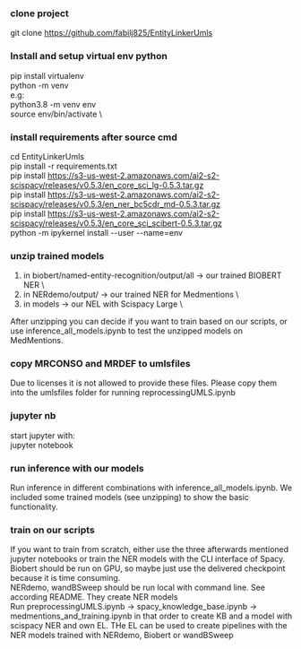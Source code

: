 ### clone project
git clone  https://github.com/fabilj825/EntityLinkerUmls
### Install and setup virtual env python
pip install virtualenv \
python<version> -m venv <virtual-environment-name> \
e.g: \
python3.8 -m venv env \
source env/bin/activate \

### install requirements after source cmd
cd EntityLinkerUmls \
pip install -r requirements.txt \
pip install https://s3-us-west-2.amazonaws.com/ai2-s2-scispacy/releases/v0.5.3/en_core_sci_lg-0.5.3.tar.gz \
pip install https://s3-us-west-2.amazonaws.com/ai2-s2-scispacy/releases/v0.5.3/en_ner_bc5cdr_md-0.5.3.tar.gz \
pip install https://s3-us-west-2.amazonaws.com/ai2-s2-scispacy/releases/v0.5.3/en_core_sci_scibert-0.5.3.tar.gz \
python -m ipykernel install --user --name=env
### unzip trained models
1. in biobert/named-entity-recognition/output/all -> our trained BIOBERT NER \
2. in NERdemo/output/ -> our trained NER for Medmentions \
3. in models -> our NEL with Scispacy Large \

After unzipping you can decide if you want to train based on our scripts, or use inference_all_models.ipynb to test the unzipped models on MedMentions.
### copy MRCONSO and MRDEF to umlsfiles
Due to licenses it is not allowed to provide these files. Please copy them into the umlsfiles folder for running reprocessingUMLS.ipynb 
### jupyter nb
start jupyter with: \
jupyter notebook

### run inference with our models

Run inference in different combinations with inference_all_models.ipynb. We included some trained models (see unzipping) to show the basic functionality. 

### train on our scripts
If you want to train from scratch, either use the three afterwards mentioned jupyter notebooks or train the NER models with the CLI interface of Spacy. Biobert should be run on GPU, so maybe just use the delivered checkpoint because it is time consuming. \
NERdemo, wandBSweep should be run local with command line. See according README. They create NER models \
Run preprocessingUMLS.ipynb -> spacy_knowledge_base.ipynb -> medmentions_and_training.ipynb in that order to create KB and a model with scispacy NER and own EL. THe EL can be used to create pipelines with the NER models trained with NERdemo, Biobert or wandBSweep




